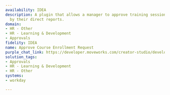 ```yaml
---
availability: IDEA
description: A plugin that allows a manager to approve training session requests submitted
  by their direct reports.
domain:
- HR - Other
- HR - Learning & Development
- Approvals
fidelity: IDEA
name: Approve Course Enrollment Request
purple_chat_link: https://developer.moveworks.com/creator-studio/developer-tools/purple-chat/?conversation=%7B%22startTimestamp%22%3A%2211%3A43+AM%22%2C%22messages%22%3A%5B%7B%22parts%22%3A%5B%7B%22richText%22%3A%22%3Cp%3EMy+report+just+asked+me+to+approve+their+course+enrollment+request.+How+do+I+do+that%3F%3C%2Fp%3E%22%7D%5D%2C%22role%22%3A%22user%22%7D%2C%7B%22parts%22%3A%5B%7B%22reasoningSteps%22%3A%5B%7B%22richText%22%3A%22Searching+Workday+for+training+requests+awaiting+the+user%27s+approval.%22%2C%22status%22%3A%22success%22%7D%2C%7B%22richText%22%3A%22Found+one+pending+request+from+Jamie+Solanos.%22%2C%22status%22%3A%22success%22%7D%5D%7D%2C%7B%22richText%22%3A%22%3Cp%3EI+found+one+course+enrollment+request+from+your+direct+report%2C+Jamie+Solanos%2C+awaiting+your+decision+in+%3Cb%3EWorkday%3C%2Fb%3E.%3C%2Fp%3E%3Cul%3E%3Cli%3E%3Cb%3ECourse%3A%3C%2Fb%3E+Advanced+SQL+Training%3C%2Fli%3E%3Cli%3E%3Cb%3EDescription%3A%3C%2Fb%3E+Teaches+advanced+concepts+about+SQL+for+data+analysis%3C%2Fli%3E%3Cli%3E%3Cb%3EPrice%3A%3C%2Fb%3E+%2489%3C%2Fli%3E%3C%2Ful%3E%22%7D%2C%7B%22buttons%22%3A%5B%7B%22buttonText%22%3A%22Approve%22%2C%22style%22%3A%22filled%22%7D%5D%7D%5D%2C%22role%22%3A%22assistant%22%7D%2C%7B%22parts%22%3A%5B%7B%22richText%22%3A%22%3Cp%3EApprove%3C%2Fp%3E%22%7D%5D%2C%22role%22%3A%22user%22%7D%5D%7D
solution_tags:
- Approvals
- HR - Learning & Development
- HR - Other
systems:
- workday

---
```

